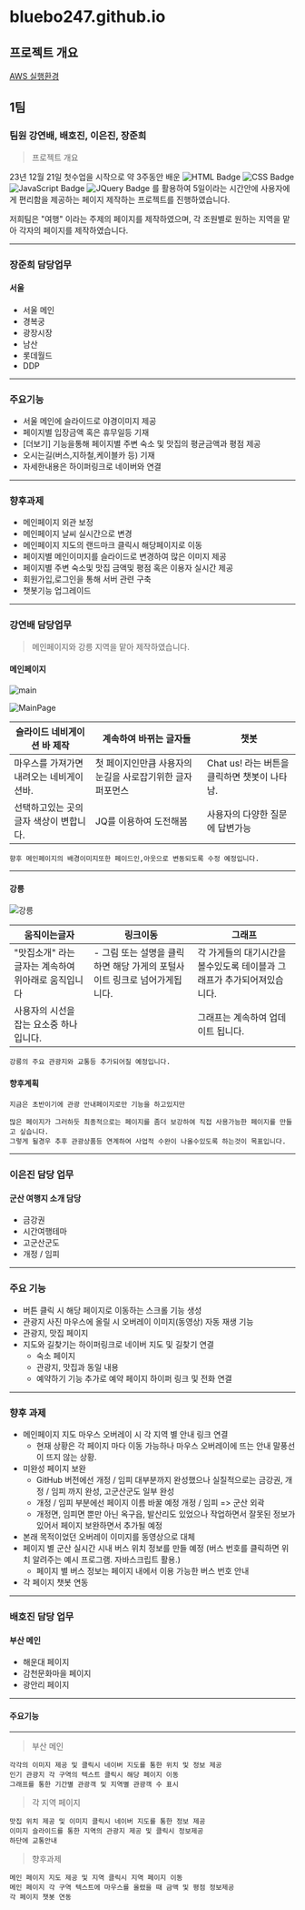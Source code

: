 # bluebo247.github.io

## 프로젝트 개요

[AWS 실행환경](http://51.20.142.147:3000/)

## 1팀

### 팀원 강연배, 배호진, 이은진, 장준희

> 프로젝트 개요  
   
23년 12월 21일 첫수업을 시작으로 약 3주동안 배운
![HTML Badge](https://img.shields.io/badge/HTML5-E34F26?style=flat&logo=HTML5&logoColor=white)
![CSS Badge](https://img.shields.io/badge/CSS3-1572B6?style=flat&logo=CSS3&logoColor=white)
![JavaScript Badge](https://img.shields.io/badge/JavaScript-F7DF1E?style=flat&logo=JavaScript&logoColor=white)
![JQuery Badge](https://img.shields.io/badge/jQuery-0769AD?style=flat&logo=jQuery&logoColor=white)
 를 활용하여
5일이라는 시간안에 사용자에게 편리함을 제공하는 페이지 제작하는 프로젝트를 진행하였습니다.  

저희팀은 "여행" 이라는 주제의 페이지를 제작하였으며,
각 조원별로 원하는 지역을 맡아 각자의 페이지를 제작하였습니다.

***

### 장준희 담당업무
#### 서울
- 서울 메인
- 경복궁
- 광장시장
- 남산
- 롯데월드
- DDP
***
### 주요기능
- 서울 메인에 슬라이드로 야경이미지 제공
- 페이지별 입장금액 혹은 휴무일등 기재
- [더보기] 기능을통해 페이지별 주변 숙소 및 맛집의 평균금액과 평점 제공
- 오시는길(버스,지하철,케이블카 등) 기재
- 자세한내용은 하이퍼링크로 네이버와 연결
***
### 향후과제
- 메인페이지 외관 보정
- 메인페이지 날씨 실시간으로 변경
- 메인페이지 지도의 랜드마크 클릭시 해당페이지로 이동
- 페이지별 메인이미지를 슬라이드로 변경하여 많은 이미지 제공
- 페이지별 주변 숙소및 맛집 금액및 평점 혹은 이용자 실시간 제공
- 회원가입,로그인을 통해 서버 관련 구축
- 챗봇기능 업그레이드
***
### 강연배 담당업무
> 메인페이지와 강릉 지역을 맡아 제작하였습니다.
#### 메인페이지
![main](P_imgaes/4.gif)

![MainPage](P_imgaes/2.jpg)  

  
| 슬라이드 네비게이션 바 제작 | 계속하여 바뀌는 글자들 | 챗봇 |
|-----------------------------|-----------------------|-------|
| 마우스를 가져가면 내려오는 네비게이션바.  | 첫 페이지인만큼 사용자의 눈길을 사로잡기위한 글자 퍼포먼스 | Chat us! 라는 버튼을 클릭하면 챗봇이 나타남.  |
| 선택하고있는 곳의 글자 색상이 변합니다.  | JQ를 이용하여 도전해봄  | 사용자의 다양한 질문에 답변가능  |

```
향후 메인페이지의 배경이미지또한 페이드인,아웃으로 변동되도록 수정 예정입니다.
```
***
#### 강릉
![강릉](P_imgaes/3.jpg)

| 움직이는글자 | 링크이동 | 그래프 |
|-------------|---------|-------|
| "맛집소개" 라는 글자는 계속하여 위아래로 움직입니다  | - 그림 또는 설명을 클릭하면 해당 가게의 포털사이트 링크로 넘어가게됩니다.| 각 가게들의 대기시간을 볼수있도록 테이블과 그래프가 추가되어져있습니다.  |
|  사용자의 시선을 잡는 요소중 하나입니다. |   | 그래프는 계속하여 업데이트 됩니다.  |
```
강릉의 주요 관광지와 교통등 추가되어질 예정입니다.
```

#### 향후계획
```
지금은 초반이기에 관광 안내페이지로만 기능을 하고있지만

많은 페이지가 그러하듯 최종적으로는 페이지를 좀더 보강하여 직접 사용가능한 페이지를 만들고 싶습니다.
그렇게 될경우 추후 관광상품등 연계하여 사업적 수완이 나올수있도록 하는것이 목표입니다.
```
***
### 이은진 담당 업무
#### 군산 여행지 소개 담당
- 금강권  
- 시간여행테마  
- 고군산군도  
- 개정 / 임피  
***
### 주요 기능
- 버튼 클릭 시 해당 페이지로 이동하는 스크롤 기능 생성
- 관광지 사진 마우스에 올릴 시 오버레이 이미지(동영상) 자동 재생 기능
- 관광지, 맛집 페이지
- 지도와 길찾기는 하이퍼링크로 네이버 지도 및 길찾기 연결
    - 숙소 페이지
    - 관광지, 맛집과 동일 내용
    - 예약하기 기능 추가로 예약 페이지 하이퍼 링크 및 전화 연결
***
### 향후 과제
- 메인페이지 지도 마우스 오버레이 시 각 지역 별 안내 링크 연결
    - 현재 상황은 각 페이지 마다 이동 가능하나 마우스 오버레이에 뜨는 안내 말풍선이 뜨지 않는 상황.
- 미완성 페이지 보완
    - GitHub 버전에선 개정 / 임피 대부분까지 완성했으나 실질적으로는 금강권, 개정 / 임피 까지 완성, 고군산군도 일부 완성
    - 개정 / 임피 부분에선 페이지 이름 바꿀 예정 개정 / 임피 => 군산 외곽
    - 개정면, 임피면 뿐만 아닌 옥구읍, 발산리도 있었으나 작업하면서 잘못된 정보가 있어서 페이지 보완하면서 추가될 예정
- 본래 목적이었던 오버레이 이미지를 동영상으로 대체
- 페이지 별 군산 실시간 시내 버스 위치 정보를 만들 예정 (버스 번호를 클릭하면 위치 알려주는 예시 프로그램. 자바스크립트 활용.)
    - 페이지 별 버스 정보는 페이지 내에서 이용 가능한 버스 번호 안내
- 각 페이지 챗봇 연동
***
### 배호진 담당 업무

#### 부산 메인
- 해운대 페이지
- 감천문화마을 페이지
- 광안리 페이지
***
#### 주요기능
***
> 부산 메인
```
각각의 이미지 제공 및 클릭시 네이버 지도를 통한 위치 및 정보 제공
인기 관광지 각 구역의 텍스트 클릭시 해당 페이지 이동
그래프를 통한 기간별 관광객 및 지역별 관광객 수 표시
```
> 각 지역 페이지
```
맛집 위치 제공 및 이미지 클릭시 네이버 지도를 통한 정보 제공
이미지 슬라이드를 통한 지역의 관광지 제공 및 클릭시 정보제공
하단에 교통안내
```
 
> 향후과제
```
메인 페이지 지도 제공 및 지역 클릭시 지역 페이지 이동
메인 페이지 각 구역 텍스트에 마우스를 올렸을 때 금액 및 평점 정보제공
각 페이지 챗봇 연동
```
